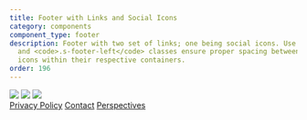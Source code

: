 ```yaml
---
title: Footer with Links and Social Icons
category: components
component_type: footer
description: Footer with two set of links; one being social icons. Use of the <code>.s-footer-right</code>
  and <code>.s-footer-left</code> classes ensure proper spacing between links and
  icons within their respective containers.
order: 196
---
```

<footer class="s-footer">
 <div class="s-footer-left">
   <a class="s-footer-icon" href="https://www.facebook.com/turingschool/"><img src="https://d682ma8ami8n4.cloudfront.net/images/facebook.svg"/></a>
   <a class="s-footer-icon" href="https://twitter.com/turingschool"><img src="https://d682ma8ami8n4.cloudfront.net/images/twitter.svg"/></a>
   <a class="s-footer-icon" href="https://github.com/turingschool"><img src="https://d682ma8ami8n4.cloudfront.net/images/git.svg"/></a>
 </div> 
 <div class="s-footer-right">
   <a class="s-footer-link" href="/privacy">Privacy Policy</a>
   <a class="s-footer-link" href="mailto:robyn@turing.edu">Contact</a>
   <a class="s-footer-link" href="https://writing.turing.edu/" target="blank">Perspectives</a>
 </div>
</footer>